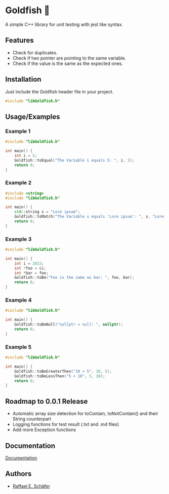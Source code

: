 
# Goldfish 🐠

A simple C++ library for unit testing with jest like syntax.

## Features

- Check for duplicates.
- Check if two pointer are pointing to the same variable.
- Check if the value is the same as the expected ones.

## Installation

Just include the Goldfish header file in your project.

```c++
#include "libGoldfish.h"
```

## Usage/Examples

### Example 1

```c++
#include "libGoldfish.h"

int main() {
    int i = 5;
    Goldfish::toEqual("The Variable i equals 5: ", i, 5);
    return 0;
}
```

### Example 2

```c++
#include <string>
#include "libGoldfish.h"

int main() {
    std::string s = "Lore ipsum";
    Goldfish::toMatch("The Variable s equals 'Lore ipsum': ", s, "Lore ipsum");
    return 0;
}
```

### Example 3

```c++
#include "libGoldfish.h"

int main() {
    int i = 2022;
    int *foo = &i;
    int *bar = foo;
    Goldfish::toBe("Foo is the same as bar: ", foo, bar);
    return 0;
}
```

### Example 4

```c++
#include "libGoldfish.h"

int main() {
    Goldfish::toBeNull("nullptr = null: ", nullptr);
    return 0;
}
```

### Example 5

```c++
#include "libGoldfish.h"

int main() {
    Goldfish::toBeGreaterThen("10 > 5", 10, 5);
    Goldfish::toBeLessThen("5 < 10", 5, 10);
    return 0;
}
```

## Roadmap to 0.0.1 Release

- Automatic array size detection for toContain, toNotContain() and their String counterpart
- Logging functions for test result (.txt and .md files)
- Add more Exception functions

## Documentation

[Documentation](https://github.com/RaffaelSchaefer/Goldfish/wiki)

## Authors

- [Raffael E. Schäfer](https://https://github.com/RaffaelSchaefer)
